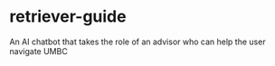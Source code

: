 # retriever-guide
An AI chatbot that takes the role of an advisor who can help the user navigate UMBC
